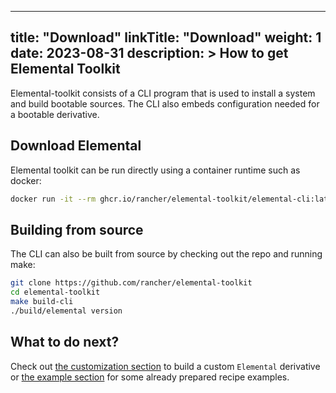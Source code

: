 
---
title: "Download"
linkTitle: "Download"
weight: 1
date: 2023-08-31
description: >
  How to get Elemental Toolkit
---

Elemental-toolkit consists of a CLI program that is used to install a system and build bootable sources. The CLI also embeds configuration needed for a bootable derivative.

## Download Elemental

Elemental toolkit can be run directly using a container runtime such as docker: 

```bash
docker run -it --rm ghcr.io/rancher/elemental-toolkit/elemental-cli:latest version
```

## Building from source

The CLI can also be built from source by checking out the repo and running make:

```bash
git clone https://github.com/rancher/elemental-toolkit
cd elemental-toolkit
make build-cli
./build/elemental version
```

## What to do next?

Check out [the customization section](../../customizing) to build a custom `Elemental` derivative or [the example section](../../examples) for some already prepared recipe examples.
